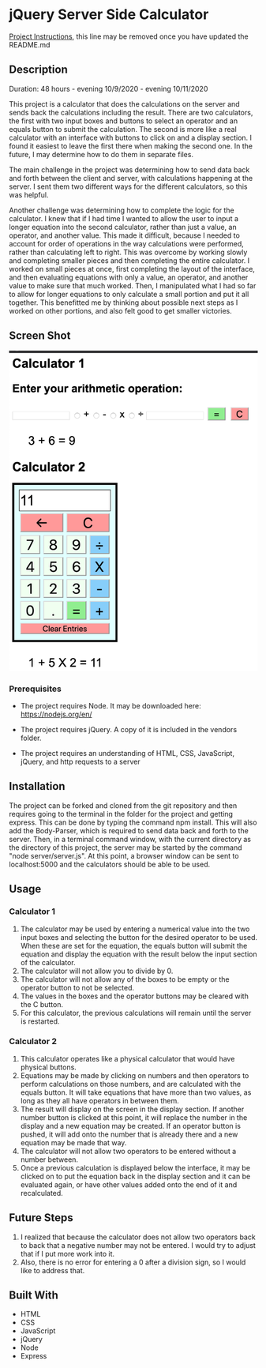 # jQuery Server Side Calculator

[Project Instructions](./INSTRUCTIONS.md), this line may be removed once you have updated the README.md

## Description

Duration: 48 hours - evening 10/9/2020 - evening 10/11/2020

This project is a calculator that does the calculations on the server and sends back the calculations including the result.  There are two calculators, the first with two input boxes and buttons to select an operator and an equals button to submit the calculation.  The second is more like a real calculator with an interface with buttons to click on and a display section.  I found it easiest to leave the first there when making the second one.  In the future, I may determine how to do them in separate files.  

The main challenge in the project was determining how to send data back and forth between the client and server, with calculations happening at the server.  I sent them two different ways for the different calculators, so this was helpful.  

Another challenge was determining how to complete the logic for the calculator.  I knew that if I had time I wanted to allow the user to input a longer equation into the second calculator, rather than just a value, an operator, and another value.  This made it difficult, because I needed to account for order of operations in the way calculations were performed, rather than calculating left to right.  This was overcome by working slowly and completing smaller pieces and then completing the entire calculator.  I worked on small pieces at once, first completing the layout of the interface, and then evaluating equations with only a value, an operator, and another value to make sure that much worked.  Then, I manipulated what I had so far to allow for longer equations to only calculate a small portion and put it all together.  This benefitted me by thinking about possible next steps as I worked on other portions, and also felt good to get smaller victories.

## Screen Shot

![Screen Shot](screen-shot.png)

### Prerequisites

- The project requires Node.  It may be downloaded here: https://nodejs.org/en/

- The project requires jQuery.  A copy of it is included in the vendors folder.

- The project requires an understanding of HTML, CSS, JavaScript, jQuery, and http requests to a server

## Installation

The project can be forked and cloned from the git repository and then requires going to the terminal in the folder for the project and getting express.  This can be done by typing the command npm install.  This will also add the Body-Parser, which is required to send data back and forth to the server.  Then, in a terminal command window, with the current directory as the directory of this project, the server may be started by the command "node server/server.js".  At this point, a browser window can be sent to localhost:5000 and the calculators should be able to be used.  

## Usage

### Calculator 1 

1.  The calculator may be used by entering a numerical value into the two input boxes and selecting the button for the desired operator to be used.  When these are set for the equation, the equals button will submit the equation and display the equation with the result below the input section of the calculator.
2.  The calculator will not allow you to divide by 0.
3.  The calculator will not allow any of the boxes to be empty or the operator button to not be selected.
3.  The values in the boxes and the operator buttons may be cleared with the C button.
4.  For this calculator, the previous calculations will remain until the server is restarted.

### Calculator 2

1.   This calculator operates like a physical calculator that would have physical buttons. 
2.  Equations may be made by clicking on numbers and then operators to perform calculations on those numbers, and are calculated with the equals button.  It will take equations that have more than two values, as long as they all have operators in between them.
3.  The result will display on the screen in the display section.  If another number button is clicked at this point, it will replace the number in the display and a new equation may be created.  If an operator button is pushed, it will add onto the number that is already there and a new equation may be made that way.  
4.  The calculator will not allow two operators to be entered without a number between.
5.  Once a previous calculation is displayed below the interface, it may be clicked on to put the equation back in the display section and it can be evaluated again, or have other values added onto the end of it and recalculated.

## Future Steps

1.  I realized that because the calculator does not allow two operators back to back that a negative number may not be entered.  I would try to adjust that if I put more work into it.  
2.  Also, there is no error for entering a 0 after a division sign, so I would like to address that.

## Built With

- HTML
- CSS
- JavaScript
- jQuery
- Node
- Express
